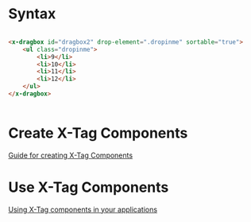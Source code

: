 # Syntax


```html

<x-dragbox id="dragbox2" drop-element=".dropinme" sortable="true">
    <ul class="dropinme">
        <li>9</li>
        <li>10</li>
        <li>11</li>
        <li>12</li>
    </ul>
</x-dragbox>
    
```


# Create X-Tag Components

[Guide for creating X-Tag Components](https://github.com/x-tag/core/wiki/Creating-X-Tag-Components)

# Use X-Tag Components

[Using X-Tag components in your applications](https://github.com/x-tag/core/wiki/Using-X-Tag-Components-in-your-application)